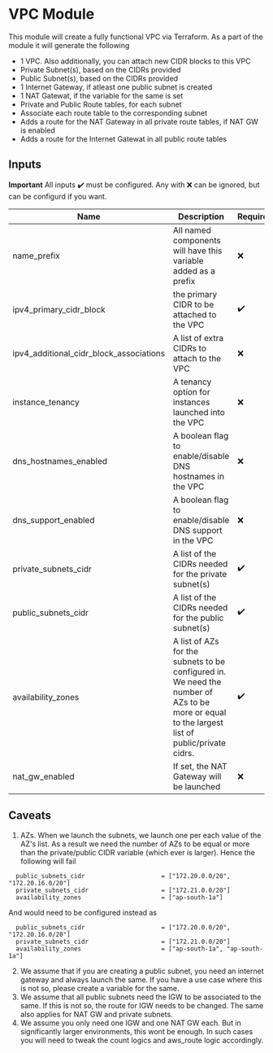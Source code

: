 # VPC Module
This module will create a fully functional VPC via Terraform. As a part of the module it will generate the following

- 1 VPC. Also additionally, you can attach new CIDR blocks to this VPC
- Private Subnet(s), based on the CIDRs provided
- Public Subnet(s), based on the CIDRs provided
- 1 Internet Gateway, if atleast one public subnet is created
- 1 NAT Gatewat, if the variable for the same is set
- Private and Public Route tables, for each subnet
- Associate each route table to the corresponding subnet
- Adds a route for the NAT Gateway in all private route tables, if NAT GW is enabled
- Adds a route for the Internet Gatewat in all public route tables

## Inputs
**Important**
All inputs :heavy_check_mark: must be configured.
Any with :x: can be ignored, but can be configurd if you want.

| Name        | Description | Required | Type | Default |
| ----------- | ----------- | -------- | ---- | ------- |
| name_prefix | All named components will have this variable added as a prefix | :x: | string | "common" |
| ipv4_primary_cidr_block | the primary CIDR to be attached to the VPC | :heavy_check_mark: | string | |
| ipv4_additional_cidr_block_associations| A list of extra CIDRs to attach to the VPC | :x: | list(string) | |
| instance_tenancy | A tenancy option for instances launched into the VPC | :x: | string | default |
| dns_hostnames_enabled | A boolean flag to enable/disable DNS hostnames in the VPC | :x: | bool | true |
| dns_support_enabled | A boolean flag to enable/disable DNS support in the VPC | :x: | bool | true |
| private_subnets_cidr | A list of the CIDRs needed for the private subnet(s) | :heavy_check_mark: | list(string) | |
| public_subnets_cidr | A list of the CIDRs needed for the public subnet(s) | :heavy_check_mark: | list(string) | |
| availability_zones | A list of AZs for the subnets to be configured in. We need the number of AZs to be more or equal to the largest list of public/private cidrs. | :heavy_check_mark: | list(string) | |
| nat_gw_enabled | If set, the NAT Gateway will be launched | :x: | bool | true |

## Caveats
1. AZs. When we launch the subnets, we launch one per each value of the AZ's list. As a result we need the number of AZs to be equal or more than the private/public CIDR variable (which ever is larger). Hence the following will fail
```
  public_subnets_cidr                     = ["172.20.0.0/20", "172.20.16.0/20"]
  private_subnets_cidr                    = ["172.21.0.0/20"]
  availability_zones                      = ["ap-south-1a"]
```
And would need to be configured instead as 
```
  public_subnets_cidr                     = ["172.20.0.0/20", "172.20.16.0/20"]
  private_subnets_cidr                    = ["172.21.0.0/20"]
  availability_zones                      = ["ap-south-1a", "ap-south-1a"]
```
2. We assume that if you are creating a public subnet, you need an internet gateway and always launch the same. If you have a use case where this is not so, please create a variable for the same.
3. We assume that all public subnets need the IGW to be associated to the same. If this is not so, the route for IGW needs to be changed. The same also applies for NAT GW and private subnets.
4. We assume you only need one IGW and one NAT GW each. But in significantly larger environments, this wont be enough. In such cases you will need to tweak the count logics and aws_route logic accordingly.
